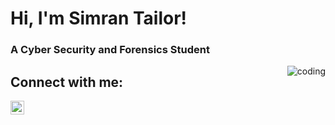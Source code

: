 <h1>Hi, I'm Simran Tailor!</h1>
<h3> A Cyber Security and Forensics Student</h3>
<img align="right" alt="coding" src="https://mir-s3-cdn-cf.behance.net/project_modules/disp/601014116770475.6068beff4640a.gif">

<h2>Connect with me:</h2>

[<img align="left" alt="Simran Tailor | LinkedIn" width="22px" src="https://cdn.jsdelivr.net/npm/simple-icons@v3/icons/linkedin.svg" />](https://www.linkedin.com/in/simran-tailor-913290259/)
